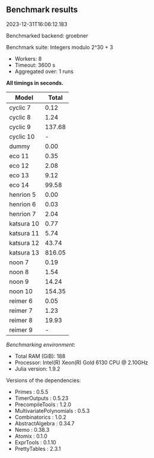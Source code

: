 ## Benchmark results

2023-12-31T16:06:12.183

Benchmarked backend: groebner

Benchmark suite: Integers modulo 2^30 + 3

- Workers: 8
- Timeout: 3600 s
- Aggregated over: 1 runs

**All timings in seconds.**

|Model|Total|
|-----|---|
|cyclic 7|0.12|
|cyclic 8|1.24|
|cyclic 9|137.68|
|cyclic 10| - |
|dummy|0.00|
|eco 11|0.35|
|eco 12|2.08|
|eco 13|9.12|
|eco 14|99.58|
|henrion 5|0.00|
|henrion 6|0.03|
|henrion 7|2.04|
|katsura 10|0.77|
|katsura 11|5.74|
|katsura 12|43.74|
|katsura 13|816.05|
|noon 7|0.19|
|noon 8|1.54|
|noon 9|14.24|
|noon 10|154.35|
|reimer 6|0.05|
|reimer 7|1.23|
|reimer 8|19.93|
|reimer 9| - |

*Benchmarking environment:*

* Total RAM (GiB): 188
* Processor: Intel(R) Xeon(R) Gold 6130 CPU @ 2.10GHz
* Julia version: 1.9.2

Versions of the dependencies:

* Primes : 0.5.5
* TimerOutputs : 0.5.23
* PrecompileTools : 1.2.0
* MultivariatePolynomials : 0.5.3
* Combinatorics : 1.0.2
* AbstractAlgebra : 0.34.7
* Nemo : 0.38.3
* Atomix : 0.1.0
* ExprTools : 0.1.10
* PrettyTables : 2.3.1
